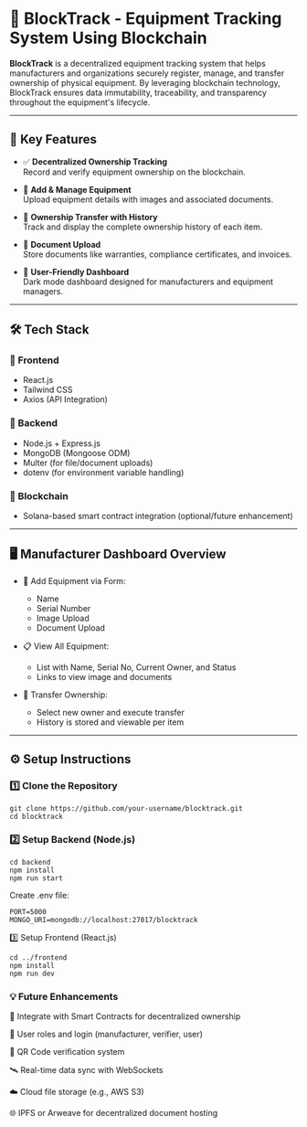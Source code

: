 # 🔗 BlockTrack - Equipment Tracking System Using Blockchain

**BlockTrack** is a decentralized equipment tracking system that helps manufacturers and organizations securely register, manage, and transfer ownership of physical equipment. By leveraging blockchain technology, BlockTrack ensures data immutability, traceability, and transparency throughout the equipment's lifecycle.

---

## 🌟 Key Features

- ✅ **Decentralized Ownership Tracking**  
  Record and verify equipment ownership on the blockchain.

- 📝 **Add & Manage Equipment**  
  Upload equipment details with images and associated documents.

- 🔄 **Ownership Transfer with History**  
  Track and display the complete ownership history of each item.

- 📂 **Document Upload**  
  Store documents like warranties, compliance certificates, and invoices.

- 🧠 **User-Friendly Dashboard**  
  Dark mode dashboard designed for manufacturers and equipment managers.

---

## 🛠️ Tech Stack

### 🔹 Frontend
- React.js
- Tailwind CSS
- Axios (API Integration)

### 🔹 Backend
- Node.js + Express.js
- MongoDB (Mongoose ODM)
- Multer (for file/document uploads)
- dotenv (for environment variable handling)

### 🔹 Blockchain
- Solana-based smart contract integration (optional/future enhancement)

---

## 🖥️ Manufacturer Dashboard Overview

- 🔧 Add Equipment via Form:
  - Name
  - Serial Number
  - Image Upload
  - Document Upload

- 📋 View All Equipment:
  - List with Name, Serial No, Current Owner, and Status
  - Links to view image and documents

- 🔁 Transfer Ownership:
  - Select new owner and execute transfer
  - History is stored and viewable per item


---

## ⚙️ Setup Instructions

### 1️⃣ Clone the Repository

```
git clone https://github.com/your-username/blocktrack.git
cd blocktrack
```

### 2️⃣ Setup Backend (Node.js)
```
cd backend
npm install
npm run start
```

Create .env file:

```
PORT=5000
MONGO_URI=mongodb://localhost:27017/blocktrack
```

3️⃣ Setup Frontend (React.js)
```
cd ../frontend
npm install
npm run dev
```

### 💡 Future Enhancements
🔗 Integrate with Smart Contracts for decentralized ownership

🔐 User roles and login (manufacturer, verifier, user)

📱 QR Code verification system

🛰️ Real-time data sync with WebSockets

☁️ Cloud file storage (e.g., AWS S3)

🌐 IPFS or Arweave for decentralized document hosting


